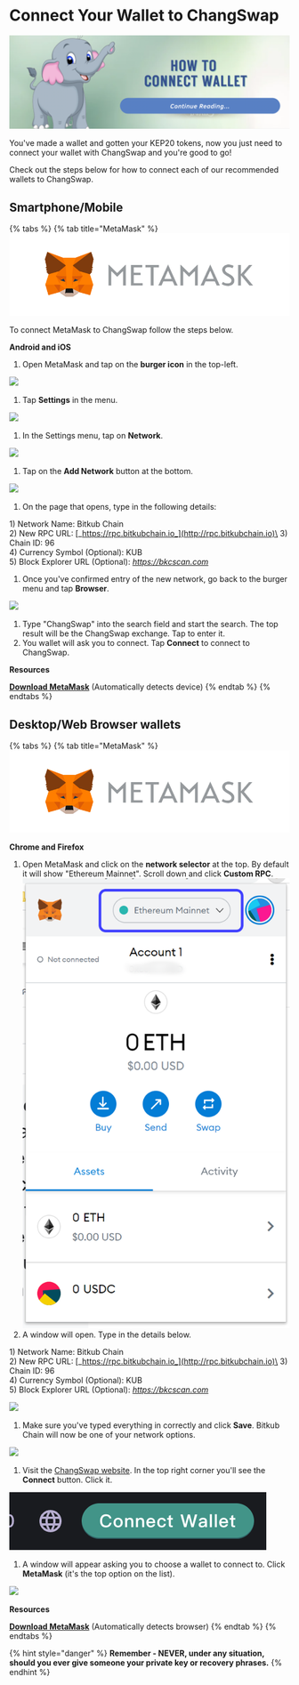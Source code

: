 # Connect Your Wallet to ChangSwap

![](../.gitbook/assets/makecrypto.png)

You've made a wallet and gotten your KEP20 tokens, now you just need to connect your wallet with ChangSwap and you're good to go!

Check out the steps below for how to connect each of our recommended wallets to ChangSwap.

## Smartphone/Mobile

{% tabs %}
{% tab title="MetaMask" %}
![](<../.gitbook/assets/image (33) (3) (4) (5) (1) (1).png>)

To connect MetaMask to ChangSwap follow the steps below.

**Android and iOS**

1. Open MetaMask and tap on the **burger icon** in the top-left.

![](<../.gitbook/assets/image (72).png>)

1. Tap **Settings** in the menu.

![](<../.gitbook/assets/image (73).png>)

1. In the Settings menu, tap on **Network**.

![](<../.gitbook/assets/image (74).png>)

1. Tap on the **Add Network** button at the bottom.

![](<../.gitbook/assets/image (75).png>)

1. On the page that opens, type in the following details:

&#x20;   1\) Network Name:  Bitkub Chain\
&#x20;   2\) New RPC URL:  [_https://rpc.bitkubchain.io_](http://rpc.bitkubchain.io)\
&#x20;   3\) Chain ID:  96\
&#x20;   4\) Currency Symbol (Optional): KUB\
&#x20;   5\) Block Explorer URL (Optional): [_https://bkcscan.com_](http://bkcscan.com)

1. Once you've confirmed entry of the new network, go back to the burger menu and tap **Browser**.

![](<../.gitbook/assets/image (76).png>)

1. Type "ChangSwap" into the search field and start the search. The top result will be the ChangSwap exchange. Tap to enter it.
2. You wallet will ask you to connect. Tap **Connect** to connect to ChangSwap.

**Resources**

[**Download MetaMask**](https://metamask.io/download.html) (Automatically detects device)
{% endtab %}
{% endtabs %}

## **Desktop/Web Browser wallets**

{% tabs %}
{% tab title="MetaMask" %}
![](<../.gitbook/assets/image (33) (3) (4) (5) (1) (1) (2).png>)

**Chrome and Firefox**

1. Open MetaMask and click on the **network selector** at the top. By default it will show "Ethereum Mainnet". Scroll down and click **Custom RPC**.![](<../.gitbook/assets/image (4).png>)
2. A window will open. Type in the details below.

&#x20;   1\) Network Name:  Bitkub Chain\
&#x20;   2\) New RPC URL:  [_https://rpc.bitkubchain.io_](http://rpc.bitkubchain.io)\
&#x20;   3\) Chain ID:    96\
&#x20;   4\) Currency Symbol (Optional): KUB\
&#x20;   5\) Block Explorer URL (Optional): [_https://bkcscan.com_](http://bkcscan.com)

![](https://support.bitkub.com/hc/article\_attachments/360095502811/186517031\_1358319707887652\_4000629377570630213\_n.png)

1. Make sure you've typed everything in correctly and click **Save**. Bitkub Chain will now be one of your network options.

![](<../.gitbook/assets/image (86).png>)

1. Visit the [ChangSwap website](https://changswap.com). In the top right corner you'll see the **Connect** button. Click it.

![](<../.gitbook/assets/截屏2022-04-14 08.52.58.png>)

1. A window will appear asking you to choose a wallet to connect to. Click **MetaMask** (it's the top option on the list).

![](<../.gitbook/assets/image (87).png>)

**Resources**

[**Download MetaMask**](https://metamask.io/download.html) (Automatically detects browser)
{% endtab %}
{% endtabs %}

{% hint style="danger" %}
**Remember - NEVER, under any situation, should you ever give someone your private key or recovery phrases.**
{% endhint %}
